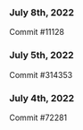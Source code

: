 ### July 8th, 2022

Commit #11128

### July 5th, 2022

Commit #314353


### July 4th, 2022

Commit #72281
